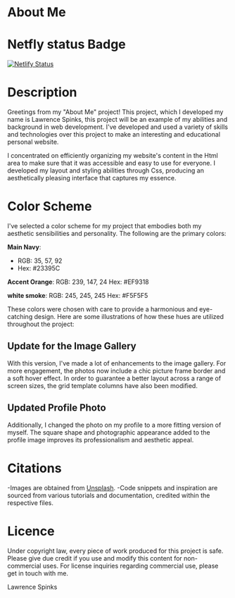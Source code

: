 # About Me

# Netfly status Badge
[![Netlify Status](https://api.netlify.com/api/v1/badges/20229602-d53a-4116-9ba2-b7a3b3406357/deploy-status)](https://app.netlify.com/sites/about-me-lspinks28/deploys)

# Description
Greetings from my "About Me" project! This project, which I developed my name is Lawrence Spinks, this project will be an example of my abilities and background in web development. I've developed and used a variety of skills and technologies over this project to make an interesting and educational personal website.

I concentrated on efficiently organizing my website's content in the Html area to make sure that it was accessible and easy to use for everyone. I developed my layout and styling abilities through Css, producing an aesthetically pleasing interface that captures my essence.

# Color Scheme
I've selected a color scheme for my project that embodies both my aesthetic sensibilities and personality. The following are the primary colors: 

 **Main Navy**:
  - RGB: 35, 57, 92
  - Hex: #23395C
  
 **Accent Orange**:
  RGB: 239, 147, 24
  Hex: #EF9318

 **white smoke**:
 RGB: 245, 245, 245
 Hex: #F5F5F5

These colors were chosen with care to provide a harmonious and eye-catching design. Here are some illustrations of how these hues are utilized throughout the project: 

## Update for the Image Gallery
With this version, I've made a lot of enhancements to the image gallery. For more engagement, the photos now include a chic picture frame border and a soft hover effect. In order to guarantee a better layout across a range of screen sizes, the grid template columns have also been modified.

## Updated Profile Photo
Additionally, I changed the photo on my profile to a more fitting version of myself. The square shape and photographic appearance added to the profile image improves its professionalism and aesthetic appeal.

# Citations
-Images are obtained from [Unsplash](https://unsplash.com/).
-Code snippets and inspiration are sourced from various tutorials and documentation, credited within the respective files.

# Licence
Under copyright law, every piece of work produced for this project is safe. Please give due credit if you use and modify this content for non-commercial uses. For license inquiries regarding commercial use, please get in touch with me.
 
Lawrence Spinks